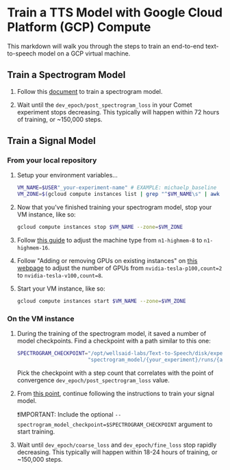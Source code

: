 # Train a TTS Model with Google Cloud Platform (GCP) Compute

This markdown will walk you through the steps to train an end-to-end text-to-speech model
on a GCP virtual machine.

## Train a Spectrogram Model

1. Follow this [document](TRAIN_MODEL_GCP.md) to train a spectrogram model.

1. Wait until the `dev_epoch/post_spectrogram_loss` in your Comet experiment stops decreasing. This
   typically will happen within 72 hours of training, or \~150,000 steps.

## Train a Signal Model

### From your local repository

1. Setup your environment variables...

   ```bash
   VM_NAME=$USER"_your-experiment-name" # EXAMPLE: michaelp_baseline
   VM_ZONE=$(gcloud compute instances list | grep "^$VM_NAME\s" | awk '{ print $2 }')
   ```

1. Now that you've finished training your spectrogram model, stop your VM instance, like so:

   ```bash
   gcloud compute instances stop $VM_NAME --zone=$VM_ZONE
   ```

1. Follow [this guide](https://cloud.google.com/compute/docs/instances/changing-machine-type-of-stopped-instance)
   to adjust the machine type from `n1-highmem-8` to `n1-highmem-16`.

1. Follow "Adding or removing GPUs on existing instances" on
   [this webpage](https://cloud.google.com/compute/docs/gpus/add-gpus) to adjust the number of
   GPUs from `nvidia-tesla-p100,count=2` to `nvidia-tesla-v100,count=8`.

1. Start your VM instance, like so:

   ```bash
   gcloud compute instances start $VM_NAME --zone=$VM_ZONE
   ```

### On the VM instance

1. During the training of the spectrogram model, it saved a number of model checkpoints. Find
   a checkpoint with a path similar to this one:

   ```bash
   SPECTROGRAM_CHECKPOINT="/opt/wellsaid-labs/Text-to-Speech/disk/experiments/" \
                          "spectrogram_model/{your_experiment}/runs/{a_run}/checkpoints/step-*.pt"
   ```

   Pick the checkpoint with a step count that correlates with the point of convergence
   `dev_epoch/post_spectrogram_loss` value.

1. From [this point](TRAIN_MODEL_GCP.md#on-the-vm-instance-1), continue following the instructions
   to train your signal model.

   ❗IMPORTANT: Include the optional `--spectrogram_model_checkpoint=$SPECTROGRAM_CHECKPOINT`
   argument to start training.

1. Wait until `dev_epoch/coarse_loss` and `dev_epoch/fine_loss` stop rapidly
   decreasing. This typically will happen within 18-24 hours of training, or \~150,000 steps.
